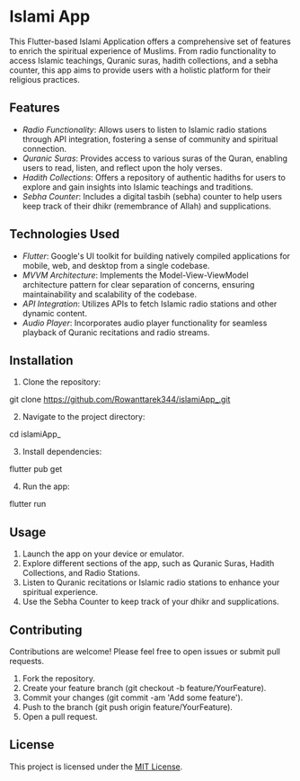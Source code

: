 # Islami App

This Flutter-based Islami Application offers a comprehensive set of features to enrich the spiritual experience of Muslims. From radio functionality to access Islamic teachings, Quranic suras, hadith collections, and a sebha counter, this app aims to provide users with a holistic platform for their religious practices.

## Features

- *Radio Functionality*: Allows users to listen to Islamic radio stations through API integration, fostering a sense of community and spiritual connection.
- *Quranic Suras*: Provides access to various suras of the Quran, enabling users to read, listen, and reflect upon the holy verses.
- *Hadith Collections*: Offers a repository of authentic hadiths for users to explore and gain insights into Islamic teachings and traditions.
- *Sebha Counter*: Includes a digital tasbih (sebha) counter to help users keep track of their dhikr (remembrance of Allah) and supplications.

## Technologies Used

- *Flutter*: Google's UI toolkit for building natively compiled applications for mobile, web, and desktop from a single codebase.
- *MVVM Architecture*: Implements the Model-View-ViewModel architecture pattern for clear separation of concerns, ensuring maintainability and scalability of the codebase.
- *API Integration*: Utilizes APIs to fetch Islamic radio stations and other dynamic content.
- *Audio Player*: Incorporates audio player functionality for seamless playback of Quranic recitations and radio streams.

## Installation

1. Clone the repository:


git clone https://github.com/Rowanttarek344/islamiApp_.git


2. Navigate to the project directory:


cd islamiApp_


3. Install dependencies:


flutter pub get


4. Run the app:


flutter run


## Usage

1. Launch the app on your device or emulator.
2. Explore different sections of the app, such as Quranic Suras, Hadith Collections, and Radio Stations.
3. Listen to Quranic recitations or Islamic radio stations to enhance your spiritual experience.
4. Use the Sebha Counter to keep track of your dhikr and supplications.

## Contributing

Contributions are welcome! Please feel free to open issues or submit pull requests.

1. Fork the repository.
2. Create your feature branch (git checkout -b feature/YourFeature).
3. Commit your changes (git commit -am 'Add some feature').
4. Push to the branch (git push origin feature/YourFeature).
5. Open a pull request.

## License

This project is licensed under the [MIT License](LICENSE).
